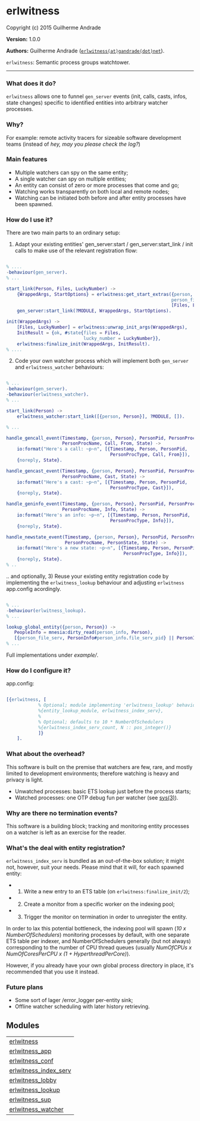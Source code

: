 

# erlwitness #

Copyright (c) 2015 Guilherme Andrade

__Version:__ 1.0.0

__Authors:__ Guilherme Andrade ([`erlwitness(at)gandrade(dot)net`](mailto:erlwitness(at)gandrade(dot)net)).

`erlwitness`: Semantic process groups watchtower.

---------


### <a name="What_does_it_do?">What does it do?</a> ###


`erlwitness` allows one to funnel `gen_server` events (init, calls, casts, infos, state changes) specific to identified entities into arbitrary watcher processes.


### <a name="Why?">Why?</a> ###


For example: remote activity tracers for sizeable software development teams (instead of _hey, may you please check the log?_)


### <a name="Main_features">Main features</a> ###


- Multiple watchers can spy on the same entity;
- A single watcher can spy on multiple entities;
- An entity can consist of zero or more processes that come and go;
- Watching works transparently on both local and remote nodes;
- Watching can be initiated both before and after entity processes have been spawned.


### <a name="How_do_I_use_it?">How do I use it?</a> ###


There are two main parts to an ordinary setup:

1) Adapt your existing entities' gen_server:start / gen_server:start_link / init calls to make use of the relevant registration flow:

```erlang

% ....
-behaviour(gen_server).
% ...

start_link(Person, Files, LuckyNumber) ->
    {WrappedArgs, StartOptions} = erlwitness:get_start_extras({person, Person}, 
                                                              person_file_serv,
                                                              [Files, LuckyNumber]),
    gen_server:start_link(?MODULE, WrappedArgs, StartOptions).

init(WrappedArgs) ->
    [Files, LuckyNumber] = erlwitness:unwrap_init_args(WrappedArgs),
    InitResult = {ok, #state{files = Files,
                             lucky_number = LuckyNumber}},
    erlwitness:finalize_init(WrappedArgs, InitResult).
% ....

```

2) Code your own watcher process which will implement both `gen_server` and `erlwitness_watcher` behaviours:

```erlang

% ...
-behaviour(gen_server).
-behaviour(erlwitness_watcher).
% ...

start_link(Person) ->
    erlwitness_watcher:start_link([{person, Person}], ?MODULE, []).

% ...

handle_gencall_event(Timestamp, {person, Person}, PersonPid, PersonProcType,
                     PersonProcName, Call, From, State) ->
    io:format("Here's a call: ~p~n", [{Timestamp, Person, PersonPid,
                                       PersonProcType, Call, From}]),
    {noreply, State}.

handle_gencast_event(Timestamp, {person, Person}, PersonPid, PersonProcType,
                     PersonProcName, Cast, State) ->
    io:format("Here's a cast: ~p~n", [{Timestamp, Person, PersonPid,
                                       PersonProcType, Cast}]),
    {noreply, State}.

handle_geninfo_event(Timestamp, {person, Person}, PersonPid, PersonProcType,
                     PersonProcName, Info, State) ->
    io:format("Here's an info: ~p~n", [{Timestamp, Person, PersonPid,
                                       PersonProcType, Info}]),
    {noreply, State}.

handle_newstate_event(Timestamp, {person, Person}, PersonPid, PersonProcType,
                      PersonProcName, PersonState, State) ->
    io:format("Here's a new state: ~p~n", [{Timestamp, Person, PersonPid,
                                            PersonProcType, Info}]),
    {noreply, State}.
% ..

```

.. and optionally, 3) Reuse your existing entity registration code by implementing the `erlwitness_lookup` behaviour and adjusting `erlwitness` app.config acordingly.

```erlang

% ...
-behaviour(erlwitness_lookup).
% ...

lookup_global_entity({person, Person}) ->
   PeopleInfo = mnesia:dirty_read(person_info, Person),
   [{person_file_serv, PersonInfo#person_info.file_serv_pid} || PersonInfo <- Pids].
% ...

```

Full implementations under _example/_.


### <a name="How_do_I_configure_it?">How do I configure it?</a> ###


app.config:

```erlang

[{erlwitness, [
            % Optional; module implementing 'erlwitness_lookup' behaviour
            %{entity_lookup_module, erlwitness_index_serv}, 
            %
            % Optional; defaults to 10 * NumberOfSchedulers
            %{erlwitness_index_serv_count, N :: pos_integer()} 
            ]}
    ].

```


### <a name="What_about_the_overhead?">What about the overhead?</a> ###


This software is built on the premise that watchers are few, rare, and mostly limited
to development environments; therefore watching is heavy and privacy is light.
- Unwatched processes: basic ETS lookup just before the process starts;
- Watched processes: one OTP debug fun per watcher (see [sys(3)](http://www.erlang.org/doc/man/sys.html)).


### <a name="Why_are_there_no_termination_events?">Why are there no termination events?</a> ###


This software is a building block; tracking and monitoring entity processes on a watcher is left as an exercise for the reader.


### <a name="What's_the_deal_with_entity_registration?">What's the deal with entity registration?</a> ###


`erlwitness_index_serv` is bundled as an out-of-the-box solution; it might not, however, suit your needs. Please mind that it will, for each spawned entity:
- 1) Write a new entry to an ETS table (on `erlwitness:finalize_init/2`);
- 2) Create a monitor from a specific worker on the indexing pool;
- 3) Trigger the monitor on termination in order to unregister the entity.

In order to lax this potential bottleneck, the indexing pool will spawn (_10 x NumberOfSchedulers_) monitoring processes by default, with one separate ETS table per indexer, and NumberOfSchedulers generally (but not always) corresponding to the number of CPU thread queues (usually _NumOfCPUs x NumOfCoresPerCPU x (1 + HyperthreadPerCore)_).

However, if you already have your own global process directory in place, it's recommended that you use it instead.


### <a name="Future_plans">Future plans</a> ###

- Some sort of lager /error\_logger per-entity sink;
- Offline watcher scheduling with later history retrieving.


## Modules ##


<table width="100%" border="0" summary="list of modules">
<tr><td><a href="https://github.com/g-andrade/erlwitness/blob/master/doc/erlwitness.md" class="module">erlwitness</a></td></tr>
<tr><td><a href="https://github.com/g-andrade/erlwitness/blob/master/doc/erlwitness_app.md" class="module">erlwitness_app</a></td></tr>
<tr><td><a href="https://github.com/g-andrade/erlwitness/blob/master/doc/erlwitness_conf.md" class="module">erlwitness_conf</a></td></tr>
<tr><td><a href="https://github.com/g-andrade/erlwitness/blob/master/doc/erlwitness_index_serv.md" class="module">erlwitness_index_serv</a></td></tr>
<tr><td><a href="https://github.com/g-andrade/erlwitness/blob/master/doc/erlwitness_lobby.md" class="module">erlwitness_lobby</a></td></tr>
<tr><td><a href="https://github.com/g-andrade/erlwitness/blob/master/doc/erlwitness_lookup.md" class="module">erlwitness_lookup</a></td></tr>
<tr><td><a href="https://github.com/g-andrade/erlwitness/blob/master/doc/erlwitness_sup.md" class="module">erlwitness_sup</a></td></tr>
<tr><td><a href="https://github.com/g-andrade/erlwitness/blob/master/doc/erlwitness_watcher.md" class="module">erlwitness_watcher</a></td></tr></table>

